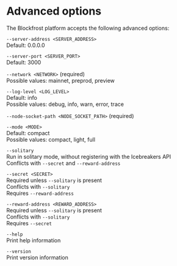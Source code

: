 # Advanced options

The Blockfrost platform accepts the following advanced options:

`--server-address <SERVER_ADDRESS>`\
Default: 0.0.0.0

`--server-port <SERVER_PORT>`\
Default: 3000

`--network <NETWORK>` (required)\
Possible values: mainnet, preprod, preview

`--log-level <LOG_LEVEL>`\
Default: info\
Possible values: debug, info, warn, error, trace

`--node-socket-path <NODE_SOCKET_PATH>` (required)

`--mode <MODE>`\
Default: compact\
Possible values: compact, light, full

`--solitary`\
Run in solitary mode, without registering with the Icebreakers API\
Conflicts with `--secret` and `--reward-address`

`--secret <SECRET>`\
Required unless `--solitary` is present\
Conflicts with `--solitary`\
Requires `--reward-address`

`--reward-address <REWARD_ADDRESS>`\
Required unless `--solitary` is present\
Conflicts with `--solitary`\
Requires `--secret`

`--help`\
Print help information

`--version`\
Print version information
